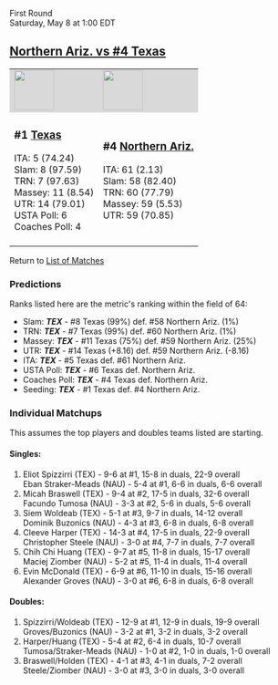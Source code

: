 First Round  
Saturday, May 8 at 1:00 EDT
## [Northern Ariz. vs #4 Texas](https://www.ncaa.com/game/5833385) 

<table>  
<tr style="background-color: #d9d9d9 !important"><td><a href="../"><img src="https://www.ncaa.com/sites/default/files/images/logos/schools/t/texas.70.png" width="70" height="70" /></a></td><td><a href="../"><img src="https://www.ncaa.com/sites/default/files/images/logos/schools/n/northern-ariz.70.png" width="70" height="70" /></a></td></tr>
<tr><td>  

<h3>#1 <a href="../">Texas</a></h3>  
ITA: 5 (74.24)<br>  
Slam: 8 (97.59)<br>  
TRN: 7 (97.63)<br>  
Massey: 11 (8.54)<br>  
UTR: 14 (79.01)<br>  
USTA Poll: 6<br>  
Coaches Poll: 4<br>  
<br>  

</td><td>  

<h3>#4 <a href="../">Northern Ariz.</a></h3>  
ITA: 61 (2.13)<br>  
Slam: 58 (82.40)<br>  
TRN: 60 (77.79)<br>  
Massey: 59 (5.53)<br>  
UTR: 59 (70.85)<br>  
<br>  

</td></tr></table>  


Return to [List of Matches](../index.md)  

### Predictions  

Ranks listed here are the metric's ranking within the field of 64:  
- Slam: ***TEX*** - #8 Texas (99%) def. #58 Northern Ariz. (1%)  
- TRN: ***TEX*** - #7 Texas (99%) def. #60 Northern Ariz. (1%)  
- Massey: ***TEX*** - #11 Texas (75%) def. #59 Northern Ariz. (25%)  
- UTR: ***TEX*** - #14 Texas (+8.16) def. #59 Northern Ariz. (-8.16)  
- ITA: ***TEX*** - #5 Texas def. #61 Northern Ariz.  
- USTA Poll: ***TEX*** - #6 Texas def. Northern Ariz.  
- Coaches Poll: ***TEX*** - #4 Texas def. Northern Ariz.  
- Seeding: ***TEX*** - #1 Texas def. #4 Northern Ariz.  

### Individual Matchups  

This assumes the top players and doubles teams listed are starting.  

#### Singles:  
1. Eliot Spizzirri (TEX) - 9-6 at #1, 15-8 in duals, 22-9 overall  
   Eban Straker-Meads (NAU) - 5-4 at #1, 6-6 in duals, 6-6 overall
2. Micah Braswell (TEX) - 9-4 at #2, 17-5 in duals, 32-6 overall  
   Facundo Tumosa (NAU) - 3-3 at #2, 5-6 in duals, 5-6 overall
3. Siem Woldeab (TEX) - 5-1 at #3, 9-7 in duals, 14-12 overall  
   Dominik Buzonics (NAU) - 4-3 at #3, 6-8 in duals, 6-8 overall
4. Cleeve Harper (TEX) - 14-3 at #4, 17-5 in duals, 22-9 overall  
   Christopher Steele (NAU) - 3-0 at #4, 7-7 in duals, 7-7 overall
5. Chih Chi Huang (TEX) - 9-7 at #5, 11-8 in duals, 15-17 overall  
   Maciej Ziomber (NAU) - 5-2 at #5, 11-4 in duals, 11-4 overall
6. Evin McDonald (TEX) - 6-9 at #6, 11-10 in duals, 15-16 overall  
   Alexander Groves (NAU) - 3-0 at #6, 6-8 in duals, 6-8 overall

#### Doubles:  
1. Spizzirri/Woldeab (TEX) - 12-9 at #1, 12-9 in duals, 19-9 overall  
   Groves/Buzonics (NAU) - 3-2 at #1, 3-2 in duals, 3-2 overall
2. Harper/Huang (TEX) - 5-4 at #2, 6-4 in duals, 10-7 overall  
   Tumosa/Straker-Meads (NAU) - 1-0 at #2, 1-0 in duals, 1-0 overall
3. Braswell/Holden (TEX) - 4-1 at #3, 4-1 in duals, 7-2 overall  
   Steele/Ziomber (NAU) - 3-0 at #3, 3-0 in duals, 3-0 overall